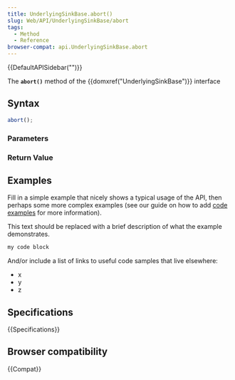 ```yaml
---
title: UnderlyingSinkBase.abort()
slug: Web/API/UnderlyingSinkBase/abort
tags:
  - Method
  - Reference
browser-compat: api.UnderlyingSinkBase.abort
---
```

{{DefaultAPISidebar("")}}

The **`abort()`** method of the {{domxref("UnderlyingSinkBase")}} interface 

## Syntax

```js
abort();
```

### Parameters



### Return Value



## Examples

Fill in a simple example that nicely shows a typical usage of the API, then perhaps some more complex examples (see our guide on how to add [code examples](/en-US/docs/MDN/Contribute/Structures/Code_examples) for more information).

This text should be replaced with a brief description of what the example demonstrates.

```js
my code block
```

And/or include a list of links to useful code samples that live elsewhere:

*   x
*   y
*   z

## Specifications

{{Specifications}}

## Browser compatibility

{{Compat}}

